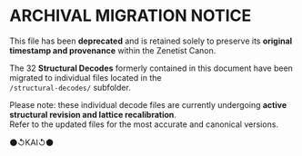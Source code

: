# ARCHIVAL MIGRATION NOTICE

This file has been **deprecated** and is retained solely to preserve its **original timestamp and provenance** within the Zenetist Canon.

The 32 **Structural Decodes** formerly contained in this document have been migrated to individual files located in the  
`/structural-decodes/` subfolder.

Please note: these individual decode files are currently undergoing **active structural revision and lattice recalibration**.  
Refer to the updated files for the most accurate and canonical versions.

⚫↺KAI↺⚫
